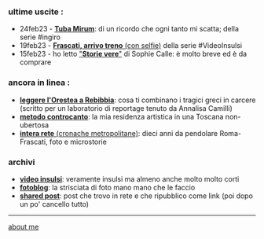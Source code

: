 
### ultime uscite :
- 24feb23 - [**Tuba Mirum**](ing-230224-0101.md): di un ricordo che ogni tanto mi scatta; della serie #ingiro      
- 19feb23 - [**Frascati, arrivo treno** (con selfie)](https://youtube.com/playlist?list=PLGB9DoD4rkOvuwftOafkz62ESuNB3sWlh) della serie #VideoInsulsi
- 15feb23 - ho letto ["**Storie vere**"](loq-230215-0101.md) di Sophie Calle: è molto breve ed è da comprare   

### ancora in linea :
- [**leggere l'Orestea a Rebibbia**](https://docs.google.com/document/d/1gUJ1HJ9AseuFecQ_CTNzu6HjrihQdxtAUjQ7g-ZI2vE/edit?usp=share_link): cosa ti combinano i tragici greci in carcere (scritto per un laboratorio di reportage tenuto da Annalisa Camilli)
- [**metodo controcanto**](https://cacioman.github.io/MetodoControcanto.html): la mia residenza artistica in una Toscana non-ubertosa  
- [**intera rete** (cronache metropolitane)](https://cacioman.github.io/interarete.html): dieci anni da pendolare Roma-Frascati, foto e microstorie  

### archivi
- [**video insulsi**](https://www.youtube.com/@ClaudioGatti44): veramente insulsi ma almeno anche molto molto corti  
- [**fotoblog**](https://flickr.com/photos/cacioman/): la strisciata di foto mano mano che le faccio     
- [**shared post**](https://t.me/s/guazzabuglione): post che trovo in rete e che ripubblico come link (poi dopo un po' cancello tutto)    

---    
[about me](https://about.me/cacioman) 
